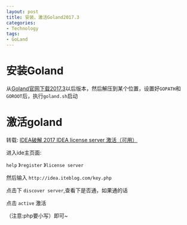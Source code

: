 ```yaml
---
layout: post
title: 安装、激活Goland2017.3
categories:
- Technology
tags:
- GoLand
---
```


# 安装Goland

从[Goland官网下载2017.3](https://www.jetbrains.com/go/)以后版本，然后解压到某个位置，设置好`GOPATH`和`GOROOT`后，执行`goland.sh`启动


# 激活goland

转载: [IDEA破解 2017 IDEA license server 激活（可用）](http://blog.csdn.net/zhangwenwu2/article/details/54948959)


进入ide主页面:

`help` 》`register` 》`license server`

然后输入 `http://idea.iteblog.com/key.php`

点击下 `discover server`,查看下是否通，如果通的话

点击 `active` 激活

（注意:php要小写）即可~

